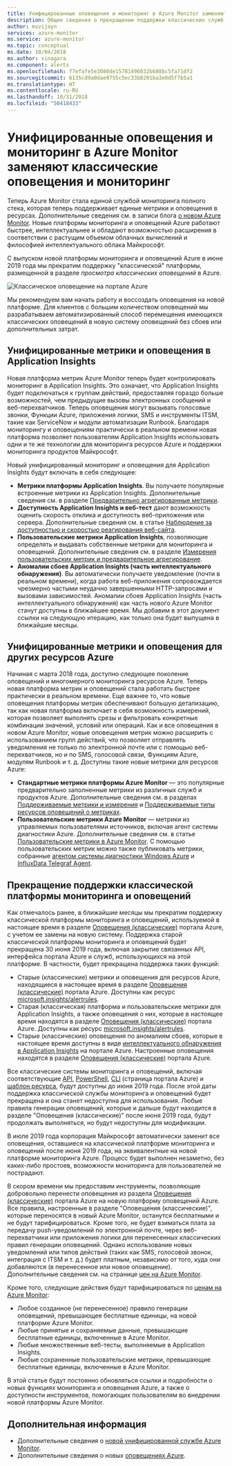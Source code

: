```yaml
---
title: Унифицированные оповещения и мониторинг в Azure Monitor заменяют классические оповещения и мониторинг
description: Общие сведения о прекращении поддержки классических служб мониторинга и функциональных возможностей, ранее показанных на портале Azure в разделе "Оповещения (классические)". Классические оповещения и мониторинг включают в себя классические оповещения о метриках для ресурсов Azure, классические оповещения о метриках для Application Insights, классические оповещения для веб-тестов для Application Insights, классические настраиваемые оповещения на основе метрик для Application Insights и классические оповещения для Application Insights SmartDetection версии 1.
author: msvijayn
services: azure-monitor
ms.service: azure-monitor
ms.topic: conceptual
ms.date: 10/04/2018
ms.author: vinagara
ms.component: alerts
ms.openlocfilehash: f7efafe5e3080de15781496032b688bc5fa71df2
ms.sourcegitcommit: 6135cd9a0dae9755c5ec33b8201ba3e0d5f7b5a1
ms.translationtype: HT
ms.contentlocale: ru-RU
ms.lasthandoff: 10/31/2018
ms.locfileid: "50418433"
---
```

# <a name="unified-alerting--monitoring-in-azure-monitor-replaces-classic-alerting--monitoring"></a>Унифицированные оповещения и мониторинг в Azure Monitor заменяют классические оповещения и мониторинг

Теперь Azure Monitor стала единой службой мониторинга полного стека, которая теперь поддерживает единые метрики и оповещения в ресурсах. Дополнительные сведения см. в записи блога [о новом Azure Monitor](https://azure.microsoft.com/blog/new-full-stack-monitoring-capabilities-in-azure-monitor/). Новые платформы мониторинга и оповещений Azure работают быстрее, интеллектуальнее и обладают возможностью расширения в соответствии с растущим объемом облачных вычислений и философией интеллектуального облака Майкрософт. 

С выпуском новой платформы мониторинга и оповещений Azure в июне 2019 года мы прекратим поддержку "классической" платформы, размещенной в разделе *просмотра классических оповещений* в Azure.

 ![Классическое оповещение на портале Azure](media/monitoring-classic-retirement/monitor-alert-screen2.png) 

Мы рекомендуем вам начать работу и воссоздать оповещения на новой платформе. Для клиентов с большим количеством оповещений мы разрабатываем автоматизированный способ перемещения имеющихся классических оповещений в новую систему оповещений без сбоев или дополнительных затрат.

## <a name="unified-metrics-and-alerts-in-application-insights"></a>Унифицированные метрики и оповещения в Application Insights

Новая платформа метрик Azure Monitor теперь будет контролировать мониторинг в Application Insights. Это означает, что Application Insights будет подключаться к группам действий, предоставляя гораздо больше возможностей, чем предыдущие вызовы электронных сообщений и веб-перехватчиков. Теперь оповещения могут вызывать голосовые звонки, Функции Azure, приложения логики, SMS и инструменты ITSM, такие как ServiceNow и модули автоматизации Runbook. Благодаря мониторингу и оповещениям практически в реальном времени новая платформа позволяет пользователям Application Insights использовать одни и те же технологии для мониторинга ресурсов Azure и поддержки мониторинга продуктов Майкрософт.

Новый унифицированный мониторинг и оповещения для Application Insights будут включать в себя следующее:

- **Метрики платформы Application Insights**. Вы получаете популярные встроенные метрики из Application Insights. Дополнительные сведения см. в разделе [Предварительно агрегированные метрики](../application-insights/pre-aggregated-metrics-log-metrics.md#pre-aggregated-metrics).
- **Доступность Application Insights и веб-тест** дают возможность оценить скорость отклика и доступность веб-приложения или сервера. Дополнительные сведения см. в статье [Наблюдение за доступностью и скоростью реагирования веб-сайта](../application-insights/app-insights-monitor-web-app-availability.md).
- **Пользовательские метрики Application Insights**, позволяющие определять и выдавать собственные метрики для мониторинга и оповещений. Дополнительные сведения см. в разделе [Измерения пользовательских метрик и предварительное агрегирование](../application-insights/pre-aggregated-metrics-log-metrics.md#custom-metrics-dimensions-and-pre-aggregation).
- **Аномалии сбоев Application Insights (часть интеллектуального обнаружения)**. Вы автоматически получаете уведомление (почти в реальном времени), когда работа веб-приложения сопровождается чрезмерно частыми неудачно завершенными HTTP-запросами и вызовами зависимостей. Аномалии сбоев Application Insights (часть интеллектуального обнаружения) как часть нового Azure Monitor станут доступны в ближайшее время. Мы добавим в этот документ ссылки на следующую итерацию, как только она будет выпущена в ближайшие месяцы.

## <a name="unified-metrics--alerts-for-other-azure-resources"></a>Унифицированные метрики и оповещения для других ресурсов Azure

Начиная с марта 2018 года, доступно следующее поколение оповещений и многомерного мониторинга ресурсов Azure. Теперь новая платформа метрик и оповещений стала работать быстрее практически в реальном времени. Еще важнее то, что новые оповещения платформы метрик обеспечивают большую детализацию, так как новая платформа включает в себя возможность измерений, которая позволяет выполнять срезы и фильтровать конкретные комбинации значений, условий или операций. Как и все оповещения в новом Azure Monitor, новые оповещения метрик можно расширить с использованием групп действий, что позволяет отправлять уведомления не только по электронной почте или с помощью веб-перехватчиков, но и по SMS, голосовой связи, Функциям Azure, модулям Runbook и т. д.
Доступны такие новые метрики для ресурсов Azure:

- **Стандартные метрики платформы Azure Monitor** — это популярные предварительно заполненные метрики из различных служб и продуктов Azure. Дополнительные сведения см. в разделах [Поддерживаемые метрики и измерения](monitoring-near-real-time-metric-alerts.md#metrics-and-dimensions-supported) и [Поддерживаемые типы ресурсов оповещений о метриках](alert-metric-overview.md#supported-resource-types-for-metric-alerts).
- **Пользовательские метрики Azure Monitor** — метрики из управляемых пользователями источников, включая агент системы диагностики Azure. Дополнительные сведения см. в статье [Пользовательские метрики в Azure Monitor](metrics-custom-overview.md). С помощью пользовательских метрик можно также публиковать метрики, собранные [агентом системы диагностики Windows Azure](metrics-store-custom-guestos-resource-manager-vm.md) и [InfluxData Telegraf Agent](metrics-store-custom-linux-telegraf.md).

## <a name="retirement-of-classic-monitoring-and-alerting-platform"></a>Прекращение поддержки классической платформы мониторинга и оповещений

Как отмечалось ранее, в ближайшие месяцы мы прекратим поддержку классической платформы мониторинга и оповещений, используемой в настоящее время в разделе [Оповещения (классические)](monitoring-overview-alerts-classic.md) портала Azure, с учетом ее замены на новую систему.
Поддержка старой классической платформы мониторинга и оповещений будет прекращена 30 июня 2019 года, включая закрытие связанных API, интерфейса портала Azure и служб, использующихся на этой платформе. В частности, будет прекращена поддержка таких функций:

- Старые (классические) метрики и оповещения для ресурсов Azure, находящиеся в настоящее время в разделе [Оповещения (классические)](monitoring-overview-alerts-classic.md) портала Azure. Доступны как ресурс [microsoft.insights/alertrules](https://docs.microsoft.com/rest/api/monitor/alertrules).
- Старая (классическая) платформа и пользовательские метрики для Application Insights, а также оповещения о них, которые в настоящее время находятся в разделе [Оповещения (классические)](monitoring-overview-alerts-classic.md) портала Azure. Доступны как ресурс [microsoft.insights/alertrules](https://docs.microsoft.com/rest/api/monitor/alertrules).
- Старые (классические) оповещения по аномалиям сбоев, которые в настоящее время доступны в виде [интеллектуального обнаружения в Application Insights](../application-insights/app-insights-proactive-diagnostics.md) на портале Azure. Настроенные оповещения находятся в разделе [Оповещения (классические)](monitoring-overview-alerts-classic.md) портала Azure.

Все классические системы мониторинга и оповещений, включая соответствующие [API](https://msdn.microsoft.com/library/azure/dn931945.aspx), [PowerShell](insights-alerts-powershell.md), [CLI](insights-alerts-command-line-interface.md) (страница портала Azure) и [шаблон ресурса](monitoring-enable-alerts-using-template.md), будут доступны до июня 2019 года. После этой даты поддержка классической службы мониторинга и оповещений будет прекращена и она станет недоступна для использования. Любые правила генерации оповещений, которые и дальше будут находится в разделе "Оповещения (классические)" после июня 2019 года, будут продолжать выполняться, но будут недоступны для модификации.

В июле 2019 года корпорация Майкрософт автоматически заменит все оповещения, оставшиеся на классической платформе мониторинга и оповещений после июня 2019 года, на эквивалентные на новой платформе мониторинга Azure. Процесс будет выполнен незаметно, без каких-либо простоев, возможности мониторинга для пользователей не пострадают.

В скором времени мы предоставим инструменты, позволяющие добровольно перенести оповещения из раздела [Оповещения (классические)](monitoring-overview-alerts-classic.md) портала Azure на новую платформу оповещений Azure. Все правила, настроенные в разделе "Оповещения (классические)", которые переносятся в новый Azure Monitor, останутся бесплатными и не будут тарифицироваться. Кроме того, не будет взиматься плата за передачу push-уведомлений по электронной почте, через веб-перехватчики или приложения логики для перенесенных классических правил генерации оповещений. Однако использование новых уведомлений или типов действий (таких как SMS, голосовой звонок, интеграция с ITSM и т. д.) будет платным, независимо от того, куда они добавляются (в перенесенное или новое оповещение). Дополнительные сведения см. на странице [цен на Azure Monitor](https://azure.microsoft.com/pricing/details/monitor/).

Кроме того, следующие действия будут тарифицироваться по [ценам на Azure Monitor](https://azure.microsoft.com/pricing/details/monitor/):

- Любое созданное (не перенесенное) правило генерации оповещений, превышающее бесплатные единицы, на новой платформе Azure Monitor.
- Любые принятые и сохраняемые данные, превышающие бесплатные единицы, включенные в Azure Monitor.
- Любые множественные веб-тесты, выполняемые в Application Insights.
- Любые сохраненные пользовательские метрики, превышающие бесплатные единицы, включенные в Azure Monitor.

В этой статье будут постоянно обновляться ссылки и подробности о новых функциях мониторинга и оповещения Azure, а также о доступности инструментов, помогающих пользователям во внедрении новой платформы Azure Monitor.


## <a name="next-steps"></a>Дополнительная информация

* Дополнительные сведения о [новой унифицированной службе Azure Monitor](../azure-monitor/overview.md).
* Дополнительные сведения о новых [оповещениях Azure](monitoring-overview-unified-alerts.md).
